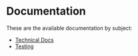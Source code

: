# Documentation

These are the available documentation by subject:

* [Technical Docs](jazzy/index.html)
* [Testing](Testing.md)
